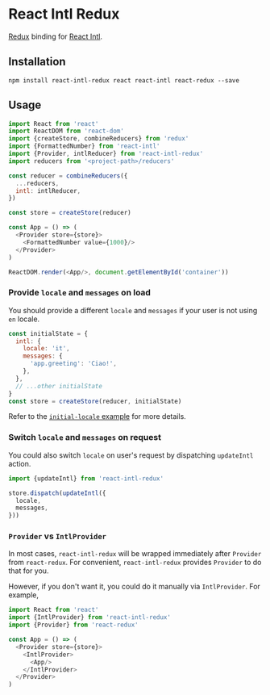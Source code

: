 React Intl Redux
=========================

[Redux](https://github.com/reactjs/redux) binding for [React Intl](https://github.com/yahoo/react-intl).

## Installation

```
npm install react-intl-redux react react-intl react-redux --save
```

## Usage

```js
import React from 'react'
import ReactDOM from 'react-dom'
import {createStore, combineReducers} from 'redux'
import {FormattedNumber} from 'react-intl'
import {Provider, intlReducer} from 'react-intl-redux'
import reducers from '<project-path>/reducers'

const reducer = combineReducers({
  ...reducers,
  intl: intlReducer,
})

const store = createStore(reducer)

const App = () => (
  <Provider store={store}>
    <FormattedNumber value={1000}/>
  </Provider>
)

ReactDOM.render(<App/>, document.getElementById('container'))
```

### Provide `locale` and `messages` on load

You should provide a different `locale` and `messages` if your user is not using `en` locale.

```js
const initialState = {
  intl: {
    locale: 'it',
    messages: {
      'app.greeting': 'Ciao!',
    },
  },
  // ...other initialState
}
const store = createStore(reducer, initialState)
```

Refer to the [`initial-locale` example](https://github.com/ratson/react-intl-redux/tree/master/examples/initial-locale) for more details.

### Switch `locale` and `messages` on request

You could also switch `locale` on user's request by dispatching `updateIntl` action.

```js
import {updateIntl} from 'react-intl-redux'

store.dispatch(updateIntl({
  locale,
  messages,
}))
```

### `Provider` vs `IntlProvider`

In most cases, `react-intl-redux` will be wrapped immediately after `Provider` from `react-redux`. For convenient, `react-intl-redux` provides `Provider` to do that for you.

However, if you don't want it, you could do it manually via `IntlProvider`. For example,

```js
import React from 'react'
import {IntlProvider} from 'react-intl-redux'
import {Provider} from 'react-redux'

const App = () => (
  <Provider store={store}>
    <IntlProvider>
      <App/>
    </IntlProvider>
  </Provider>
)
```
